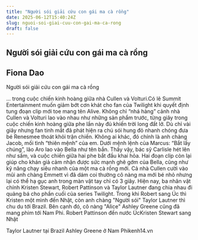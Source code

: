```yaml
---
title: "Người sói giải cứu con gái ma cà rồng"
date: 2025-06-12T15:40:24Z
slug: nguoi-soi-giai-cuu-con-gai-ma-ca-rong
draft: false
---
```


## Người sói giải cứu con gái ma cà rồng

## Fiona Dao

Người sói giải cứu con gái ma cà rồng

 ... trong cuộc chiến kinh hoàng giữa nhà Cullen và Volturi.Có lẽ Summit Entertainment muốn giảm bớt cơn khát cho fan của Twilight khi quyết định tung đoạn clip mới toe mang tên Alive. Không chỉ “nhá hàng” cảnh nhà Cullen và Volturi lao vào nhau như những sản phẩm trước, từng giây trong cuộc chiến kinh hoàng giữa phe lần này đủ khiến trời long đất lở.
Dù chỉ vài giây nhưng fan tinh mắt đã phát hiện ra chú sói hung đỏ nhanh chóng đưa bé Renesmee thoát khỏi trận chiến. Không ai khác, đó chính là anh chàng Jacob, mối tình “thiên mệnh” của em. Dưới mệnh lệnh của Marcus: “Bắt lấy chúng”, lão Aro lao vào Bella như tên bắn. Thấy vậy, bác sỹ Carlisle hét lên như sấm, và cuộc chiến giữa hai phe bắt đầu khai hỏa.
Hai đoạn clip còn lại giúp cho khán giả cảm nhận được sức mạnh ghê gớm của Bella, cũng như kỹ năng chạy siêu nhanh của một ma cà rồng mới. Cả nhà Cullen cười vào mũi anh chàng Emmett vì đã dám coi thường cô nàng ma mới bé nhỏ nhưng lại có thể hạ gục anh trong màn vật tay chỉ có 3 giây.
Hiện nay, ba nhân vật chính Kristen Stewart, Robert Pattinson và Taylor Lautner đang chia nhau đi quảng bá cho phần cuối của series Twilight. Trong khi Robert sang Úc thì Kristen một mình đến Nhật, còn anh chàng "Người sói" Taylor Lautner thì chu du tới Brazil. Bên cạnh đó, cô nàng "Alice" Ashley Greene cũng đã mang phim tới Nam Phi.
Robert Pattinson đến nước ÚcKristen Stewart sang Nhật
  
Taylor Lautner tại Brazil 
Ashley Greene ở Nam Phikenh14.vn